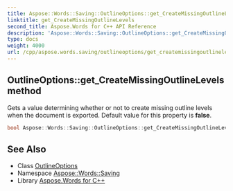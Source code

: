 ```yaml
---
title: Aspose::Words::Saving::OutlineOptions::get_CreateMissingOutlineLevels method
linktitle: get_CreateMissingOutlineLevels
second_title: Aspose.Words for C++ API Reference
description: 'Aspose::Words::Saving::OutlineOptions::get_CreateMissingOutlineLevels method. Gets a value determining whether or not to create missing outline levels when the document is exported. Default value for this property is false in C++.'
type: docs
weight: 4000
url: /cpp/aspose.words.saving/outlineoptions/get_createmissingoutlinelevels/
---
```

## OutlineOptions::get_CreateMissingOutlineLevels method


Gets a value determining whether or not to create missing outline levels when the document is exported. Default value for this property is **false**.

```cpp
bool Aspose::Words::Saving::OutlineOptions::get_CreateMissingOutlineLevels() const
```

## See Also

* Class [OutlineOptions](../)
* Namespace [Aspose::Words::Saving](../../)
* Library [Aspose.Words for C++](../../../)
